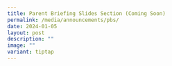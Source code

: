 ```yaml
---
title: Parent Briefing Slides Section (Coming Soon)
permalink: /media/announcements/pbs/
date: 2024-01-05
layout: post
description: ""
image: ""
variant: tiptap
---
```

